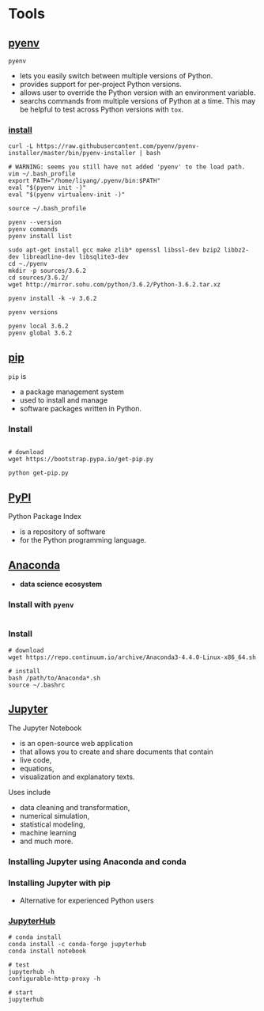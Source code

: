 # Tools

## [pyenv](https://github.com/pyenv/pyenv)

`pyenv` 
- lets you easily switch between multiple versions of Python.
- provides support for per-project Python versions.
- allows user to override the Python version with an environment variable.
- searchs commands from multiple versions of Python at a time. This may be helpful to test across Python versions with `tox`.

### [install](https://github.com/pyenv/pyenv-installer)

```shell
curl -L https://raw.githubusercontent.com/pyenv/pyenv-installer/master/bin/pyenv-installer | bash

# WARNING: seems you still have not added 'pyenv' to the load path.
vim ~/.bash_profile
export PATH="/home/liyang/.pyenv/bin:$PATH"
eval "$(pyenv init -)"
eval "$(pyenv virtualenv-init -)"

source ~/.bash_profile

pyenv --version
pyenv commands
pyenv install list

sudo apt-get install gcc make zlib* openssl libssl-dev bzip2 libbz2-dev libreadline-dev libsqlite3-dev
cd ~./pyenv
mkdir -p sources/3.6.2
cd sources/3.6.2/
wget http://mirror.sohu.com/python/3.6.2/Python-3.6.2.tar.xz

pyenv install -k -v 3.6.2

pyenv versions

pyenv local 3.6.2
pyenv global 3.6.2

```

## [pip](https://pypi.python.org/pypi/pip)

`pip` is
- a package management system
- used to install and manage
- software packages written in Python.

### Install

```shell

# download
wget https://bootstrap.pypa.io/get-pip.py

python get-pip.py

```

## [PyPI](https://pypi.python.org/pypi)

Python Package Index
- is a repository of software
- for the Python programming language.

## [Anaconda](https://www.continuum.io)

- **data science ecosystem**

### Install with `pyenv`

```shell

```

### Install

```shell
# download
wget https://repo.continuum.io/archive/Anaconda3-4.4.0-Linux-x86_64.sh

# install
bash /path/to/Anaconda*.sh
source ~/.bashrc

```

## [Jupyter](http://jupyter.org/index.html)

The Jupyter Notebook
- is an open-source web application
- that allows you to create and share documents that contain
- live code,
- equations,
- visualization and explanatory texts.

Uses include
- data cleaning and transformation,
- numerical simulation,
- statistical modeling,
- machine learning
- and much more.

### Installing Jupyter using Anaconda and conda

### Installing Jupyter with pip

- Alternative for experienced Python users

### [JupyterHub](https://jupyterhub.readthedocs.io/en/latest/index.html)

```shell
# conda install
conda install -c conda-forge jupyterhub
conda install notebook

# test
jupyterhub -h
configurable-http-proxy -h

# start
jupyterhub
```
